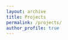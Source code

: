 ```yaml
---
layout: archive
title: Projects
permalink: /projects/
author_profile: true
---
```


<div id="graph"></div>

<script type="module">
  import * as d3 from "https://cdn.jsdelivr.net/npm/d3@7/+esm";

  const data = {
    nodes: [
      { id: "DeMethify", group: 1, url: "/projects/demethify" },
      { id: "Covid-19 ABM", group: 2, url: "/project/covid-19-abm" },
      { id: "Lineage barcode library", group: 3, url: "/project/lineage-barcode-library" },
      { id: "Ovarian cancer drug resistance", group: 4, url: "/project/ovarian-cancer-drug-resistance" },
      { id: "Multi-modal barcoding", group: 5, url: "/project/multi-modal-barcoding" },
      { id: "Bioethics", group: 6, url: "/project/bioethics" },
    ],
    links: [
      { source: "DeMethify", target: "Covid-19 ABM" },
      { source: "DeMethify", target: "Lineage barcode library" },
      { source: "DeMethify", target: "Ovarian cancer drug resistance" },
      { source: "DeMethify", target: "Multi-modal barcoding" },
      { source: "DeMethify", target: "Bioethics" },
      { source: "Covid-19 ABM", target: "Lineage barcode library" },
      { source: "Covid-19 ABM", target: "Ovarian cancer drug resistance" },
      { source: "Covid-19 ABM", target: "Multi-modal barcoding" },
      { source: "Covid-19 ABM", target: "Bioethics" },
      { source: "Lineage barcode library", target: "Ovarian cancer drug resistance" },
      { source: "Lineage barcode library", target: "Multi-modal barcoding" },
      { source: "Lineage barcode library", target: "Bioethics" },
      { source: "Ovarian cancer drug resistance", target: "Multi-modal barcoding" },
      { source: "Ovarian cancer drug resistance", target: "Bioethics" },
      { source: "Multi-modal barcoding", target: "Bioethics" },
    ],
  };

  const width = 600;
  const height = 450;

  const svg = d3.select("#graph")
    .append("svg")
    .attr("width", width)
    .attr("height", height);

  const simulation = d3.forceSimulation(data.nodes)
    .force("link", d3.forceLink(data.links).id(d => d.id).distance(300))
    .force("charge", d3.forceManyBody())
    .force("center", d3.forceCenter(width / 2, height / 2))
    .on("tick", ticked);

  const link = svg.append("g")
    .selectAll("line")
    .data(data.links)
    .join("line")
    .attr("stroke", "#999")
    .attr("stroke-opacity", 0.6);

  const node = svg.append("g")
    .selectAll("circle")
    .data(data.nodes)
    .join("circle")
    .attr("r", 10)
    .attr("fill", "steelblue")
    .call(d3.drag()
      .on("start", dragstarted)
      .on("drag", dragged)
      .on("end", dragended));

  const labels = svg.append("g")
    .selectAll("text")
    .data(data.nodes)
    .join("text")
    .attr("dx", 10)
    .attr("dy", ".35em")
    .text(d => d.id)
    .on("click", (event, d) => {
      window.location = d.url;
    });

  function ticked() {
    link
      .attr("x1", d => d.source.x)
      .attr("y1", d => d.source.y)
      .attr("x2", d => d.target.x)
      .attr("y2", d => d.target.y);

    node
      .attr("cx", d => d.x)
      .attr("cy", d => d.y);

    labels
      .attr("x", d => d.x)
      .attr("y", d => d.y);
  }

  function dragstarted(event) {
    if (!event.active) simulation.alphaTarget(0.3).restart();
    event.subject.fx = event.subject.x;
    event.subject.fy = event.subject.y;
  }

  function dragged(event) {
    event.subject.fx = event.x;
    event.subject.fy = event.y;
  }

  function dragended(event) {
    if (!event.active) simulation.alphaTarget(0);
    event.subject.fx = null;
    event.subject.fy = null;
  }
</script>

